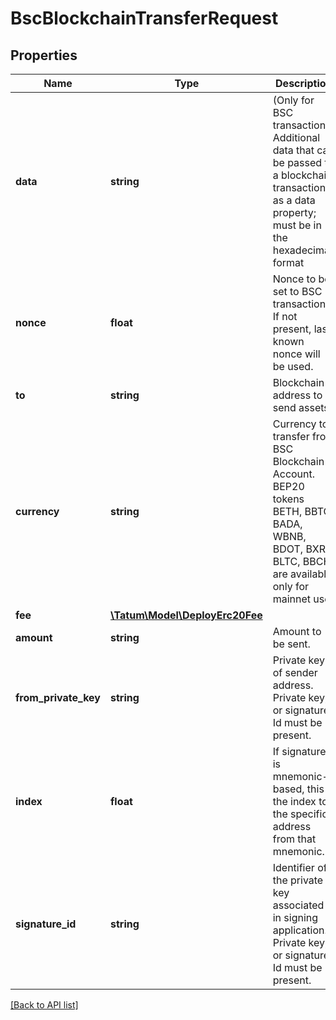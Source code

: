 # BscBlockchainTransferRequest

## Properties

Name | Type | Description | Notes
------------ | ------------- | ------------- | -------------
**data** | **string** | (Only for BSC transactions) Additional data that can be passed to a blockchain transaction as a data property; must be in the hexadecimal format | [optional]
**nonce** | **float** | Nonce to be set to BSC transaction. If not present, last known nonce will be used. | [optional]
**to** | **string** | Blockchain address to send assets |
**currency** | **string** | Currency to transfer from BSC Blockchain Account. BEP20 tokens BETH, BBTC, BADA, WBNB, BDOT, BXRP, BLTC, BBCH are available only for mainnet use. |
**fee** | [**\Tatum\Model\DeployErc20Fee**](DeployErc20Fee.md) |  | [optional]
**amount** | **string** | Amount to be sent. |
**from_private_key** | **string** | Private key of sender address. Private key, or signature Id must be present. |
**index** | **float** | If signatureId is mnemonic-based, this is the index to the specific address from that mnemonic. | [optional]
**signature_id** | **string** | Identifier of the private key associated in signing application. Private key, or signature Id must be present. |

[[Back to API list]](../../README.md#api-endpoints)
